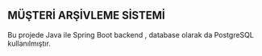 ## MÜŞTERİ ARŞİVLEME SİSTEMİ

Bu projede Java ile Spring Boot backend , database olarak da PostgreSQL kullanılmıştır.
